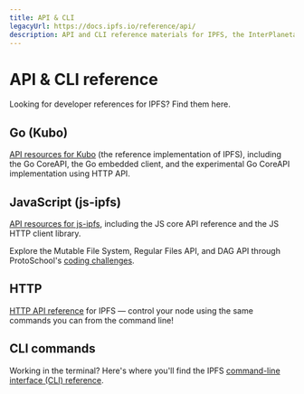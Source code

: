 ```yaml
---
title: API & CLI
legacyUrl: https://docs.ipfs.io/reference/api/
description: API and CLI reference materials for IPFS, the InterPlanetary File System.
---
```


# API & CLI reference

Looking for developer references for IPFS? Find them here.

## Go (Kubo)

[API resources for Kubo](go/api.md) (the reference implementation of IPFS), including the Go CoreAPI, the Go embedded client, and the experimental Go CoreAPI implementation using HTTP API.

## JavaScript (js-ipfs)

[API resources for js-ipfs](js/api.md), including the JS core API reference and the JS HTTP client library.

Explore the Mutable File System, Regular Files API, and DAG API through ProtoSchool's [coding challenges](https://proto.school/course/ipfs).

## HTTP

[HTTP API reference](http/api.md) for IPFS — control your node using the same commands you can from the command line!

## CLI commands

Working in the terminal? Here's where you'll find the IPFS [command-line interface (CLI) reference](cli.md).
